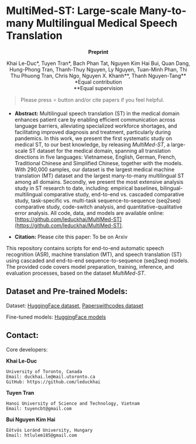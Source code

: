 # MultiMed-ST: Large-scale Many-to-many Multilingual Medical Speech Translation

**<div align="center">Preprint</div>**

<div align="center">Khai Le-Duc*, Tuyen Tran*, Bach Phan Tat, Nguyen Kim Hai Bui, Quan Dang, Hung-Phong Tran, Thanh-Thuy Nguyen, Ly Nguyen, Tuan-Minh Phan, Thi Thu Phuong Tran, Chris Ngo, Nguyen X. Khanh**, Thanh Nguyen-Tang**</div>

<div align="center">*Equal contribution</div>
<div align="center">**Equal supervision</div>

> Please press ⭐ button and/or cite papers if you feel helpful.

* **Abstract:**
Multilingual speech translation (ST) in the medical domain  enhances patient care by enabling efficient communication across language barriers, alleviating specialized workforce shortages, and facilitating improved diagnosis and treatment, particularly during pandemics. In this work, we present the first systematic study on medical ST, to our best knowledge, by releasing *MultiMed-ST*, a large-scale ST dataset for the medical domain, spanning all translation directions in five languages: Vietnamese, English, German, French,  Traditional Chinese and Simplified Chinese, together with the models. With 290,000 samples, our dataset is the largest medical machine translation (MT) dataset and the largest many-to-many multilingual ST among all domains. Secondly, we present the most extensive analysis study in ST research to date, including: empirical baselines, bilingual-multilingual comparative study, end-to-end vs. cascaded comparative study, task-specific vs. multi-task sequence-to-sequence (seq2seq) comparative study, code-switch analysis, and quantitative-qualitative error analysis. All code, data, and models are available online:  [https://github.com/leduckhai/MultiMed-ST](https://github.com/leduckhai/MultiMed-ST).

* **Citation:**
Please cite this paper: To be on Arxiv

This repository contains scripts for end-to-end automatic speech recognition (ASR), machine translation (MT), and speech translation (ST) using cascaded and end-to-end sequence-to-sequence (seq2seq) models. The provided code covers model preparation, training, inference, and evaluation processes, based on the dataset *MultiMed-ST*.

## Dataset and Pre-trained Models:

Dataset: [HuggingFace dataset](https://huggingface.co/datasets/leduckhai/MultiMed-ST), [Paperswithcodes dataset]()

Fine-tuned models: [HuggingFace models](https://huggingface.co/leduckhai/MultiMed-ST)

## Contact:

Core developers:

**Khai Le-Duc**
```
University of Toronto, Canada
Email: duckhai.le@mail.utoronto.ca
GitHub: https://github.com/leduckhai
```

**Tuyen Tran**
```
Hanoi University of Science and Technology, Vietnam
Email: tuyencbt@gmail.com
```

**Bui Nguyen Kim Hai**
```
Eötvös Loránd University, Hungary
Email: htlulem185@gmail.com
```
